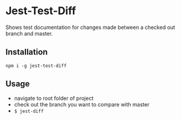 # Jest-Test-Diff

Shows test documentation for changes made between a checked out branch and master.

## Installation

`npm i -g jest-test-diff`

## Usage

- navigate to root folder of project
- check out the branch you want to compare with master
- `$ jest-diff`

